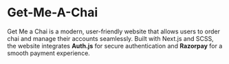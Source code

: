# Get-Me-A-Chai
Get Me a Chai is a modern, user-friendly website that allows users to order chai and manage their accounts seamlessly. Built with Next.js and SCSS, the website integrates **Auth.js** for secure authentication and **Razorpay** for a smooth payment experience.
